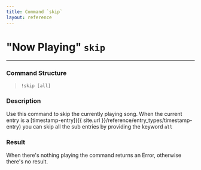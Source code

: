 ```yaml
---
title: Command `skip`
layout: reference
---
```

# "Now Playing" `skip`
---
### Command Structure
> `!skip [all]`

### Description
Use this command to skip the currently playing song.
When the current entry is a [timestamp-entry]({{ site.url }}/reference/entry_types/timestamp-entry) you can skip all the sub entries by providing the keyword `all`

### Result
When there's nothing playing the command returns an Error, otherwise there's no result.
